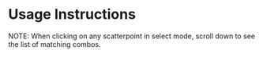 # Usage Instructions

NOTE: When clicking on any scatterpoint in select mode, scroll down to see the list of matching combos.